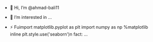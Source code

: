 - 👋 Hi, I’m @ahmad-bali11
- 👀 I’m interested in ...

- ⚡ Fuimport matplotlib.pyplot as plt
import numpy as np
%matplotlib inline
plt.style.use('seaborn')n fact: ...

<!---
ahmad-bali11/ahmad-bali11 is a ✨ special ✨ repository because its `README.md` (this file) appears on your GitHub profile.
You can click the Preview link to take a look at your changes.
--->

